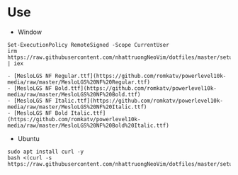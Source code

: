 # Use

- Window

```
Set-ExecutionPolicy RemoteSigned -Scope CurrentUser
irm https://raw.githubusercontent.com/nhattruongNeoVim/dotfiles/master/setup_windows.ps1 | iex
```
    - [MesloLGS NF Regular.ttf](https://github.com/romkatv/powerlevel10k-media/raw/master/MesloLGS%20NF%20Regular.ttf)
    - [MesloLGS NF Bold.ttf](https://github.com/romkatv/powerlevel10k-media/raw/master/MesloLGS%20NF%20Bold.ttf)
    - [MesloLGS NF Italic.ttf](https://github.com/romkatv/powerlevel10k-media/raw/master/MesloLGS%20NF%20Italic.ttf)
    - [MesloLGS NF Bold Italic.ttf](https://github.com/romkatv/powerlevel10k-media/raw/master/MesloLGS%20NF%20Bold%20Italic.ttf)

- Ubuntu

```
sudo apt install curl -y
bash <(curl -s https://raw.githubusercontent.com/nhattruongNeoVim/dotfiles/master/setup_ubuntu.sh)
```

<!-- - Necessary font -->
